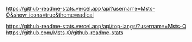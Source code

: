 https://github-readme-stats.vercel.app/api?username=Msts-O&show_icons=true&theme=radical 


https://github-readme-stats.vercel.app/api/top-langs/?username=Msts-O https://github.com/Msts-O/github-readme-stats
